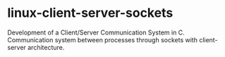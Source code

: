# linux-client-server-sockets
Development of a Client/Server Communication System in C. Communication system between processes through sockets with client-server architecture.
